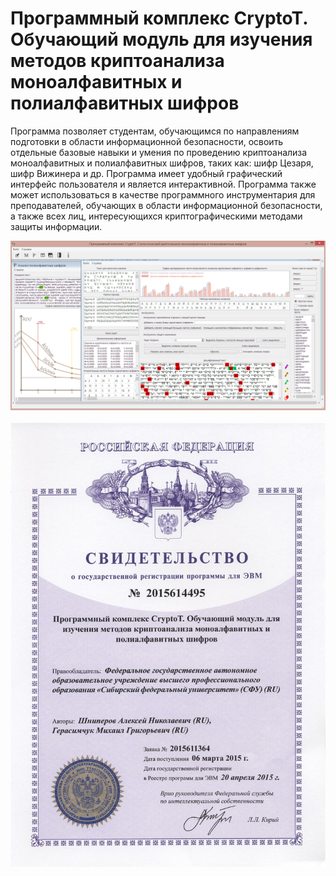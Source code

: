 # Программный комплекс CryptoT. Обучающий модуль для изучения методов криптоанализа моноалфавитных и полиалфавитных шифров


Программа позволяет студентам, обучающимся по направлениям подготовки в области информационной безопасности, освоить отдельные базовые навыки и умения по проведению криптоанализа моноалфавитных и полиалфавитных шифров, таких как: шифр Цезаря, шифр Вижинера и др. Программа имеет удобный графический интерфейс пользователя и является интерактивной. Программа также может использоваться в качестве программного инструментария для преподавателей, обучающих в области информационной безопасности, а также всех лиц, интересующихся криптографическими методами защиты информации.

![Скриншот работы программного комплекса CryptoT](app-view.png)

![Свидетельство о регистрации программного комплекса CryptoT ](certificate.jpeg)
